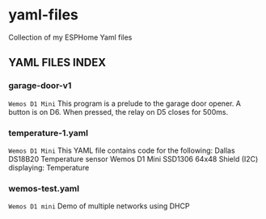 # yaml-files
Collection of my ESPHome Yaml files

## YAML FILES INDEX

### garage-door-v1
 `Wemos D1 Mini`
 This program is a prelude to the garage door opener.
 A button is on D6. When pressed, the relay on D5 closes
 for 500ms.
 
### temperature-1.yaml
`Wemos D1 Mini`
 This YAML file contains code for the following:
  Dallas DS18B20 Temperature sensor 
  Wemos D1 Mini SSD1306 64x48 Shield (I2C) displaying:
    Temperature

### wemos-test.yaml
 `Wemos D1 mini`
 Demo of multiple networks using DHCP
